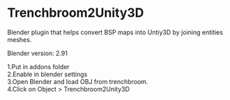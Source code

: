 # Trenchbroom2Unity3D
Blender plugin that helps convert BSP maps into Untiy3D by joining entities meshes.

Blender version: 2.91<br>

1.Put in addons folder<br>
2.Enable in blender settings<br>
3.Open Blender and load OBJ from trenchbroom.<br>
4.Click on Object > Trenchbroom2Unity3D
